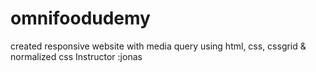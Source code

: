 # omnifoodudemy
created responsive website with media query using html, css, cssgrid &amp; normalized css 
Instructor :jonas 
